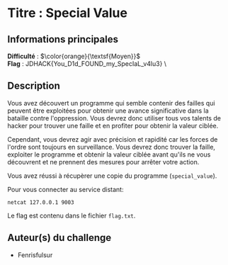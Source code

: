 # Titre : Special Value

## Informations principales

**Difficulté** : $\color{orange}{\textsf{Moyen}}$  \
**Flag** : JDHACK{You_D1d_FOUND_my_SpecIaL_v4lu3} \

## Description

Vous avez découvert un programme qui semble contenir des failles
qui peuvent être exploitées pour obtenir une avance significative dans la 
bataille contre l'oppression. Vous devrez donc utiliser tous vos talents de 
hacker pour trouver une faille et en profiter pour obtenir la valeur ciblée.

Cependant, vous devrez agir avec précision et rapidité car les forces de l'ordre sont
toujours en surveillance. Vous devrez donc trouver la faille, exploiter le programme
et obtenir la valeur ciblée avant qu'ils ne vous découvrent et ne prennent des
mesures pour arrêter votre action.

Vous avez réussi à récupèrer une copie du programme (`special_value`).

Pour vous connecter au service distant:
```
netcat 127.0.0.1 9003
```

Le flag est contenu dans le fichier `flag.txt`.

## Auteur(s) du challenge

- Fenrisfulsur



